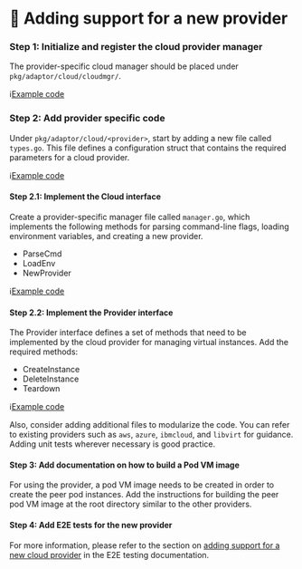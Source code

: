 # :memo: Adding support for a new provider

### Step 1: Initialize and register the cloud provider manager 

The provider-specific cloud manager should be placed under `pkg/adaptor/cloud/cloudmgr/`.

:information_source:[Example code](https://github.com/confidential-containers/cloud-api-adaptor/blob/staging/pkg/adaptor/cloud/cloudmgr/aws.go)

### Step 2: Add provider specific code 

Under `pkg/adaptor/cloud/<provider>`, start by adding a new file called `types.go`. This file defines a configuration struct that contains the required parameters for a cloud provider.

:information_source:[Example code](https://github.com/confidential-containers/cloud-api-adaptor/blob/staging/pkg/adaptor/cloud/aws/types.go)

#### Step 2.1: Implement the Cloud interface

Create a provider-specific manager file called `manager.go`, which implements the following methods for parsing command-line flags, loading environment variables, and creating a new provider.

- ParseCmd
- LoadEnv
- NewProvider

:information_source:[Example code](https://github.com/confidential-containers/cloud-api-adaptor/blob/staging/pkg/adaptor/cloud/aws/manager.go)

#### Step 2.2: Implement the Provider interface

The Provider interface defines a set of methods that need to be implemented by the cloud provider for managing virtual instances. Add the required methods:

 - CreateInstance
 - DeleteInstance
 - Teardown

:information_source:[Example code](https://github.com/confidential-containers/cloud-api-adaptor/blob/staging/pkg/adaptor/cloud/aws/provider.go#L76-L175)

Also, consider adding additional files to modularize the code. You can refer to existing providers such as `aws`, `azure`, `ibmcloud`, and `libvirt` for guidance. Adding unit tests wherever necessary is good practice.

#### Step 3: Add documentation on how to build a Pod VM image

For using the provider, a pod VM image needs to be created in order to create the peer pod instances. Add the instructions for building the peer pod VM image at the root directory similar to the other providers.

#### Step 4: Add E2E tests for the new provider

For more information, please refer to the section on [adding support for a new cloud provider](../test/e2e/README.md#adding-support-for-a-new-cloud-provider) in the E2E testing documentation.
